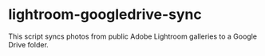 # lightroom-googledrive-sync

This script syncs photos from public Adobe Lightroom galleries to a Google Drive folder. 